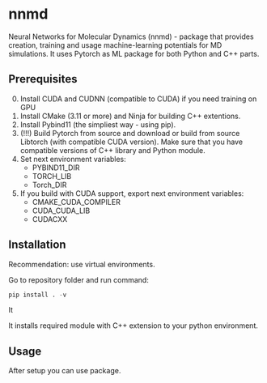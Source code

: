 # nnmd

Neural Networks for Molecular Dynamics (nnmd) - package that provides creation, training and usage
machine-learning potentials for MD simulations.
It uses Pytorch as ML package for both Python and C++ parts.

## Prerequisites

0. Install CUDA and CUDNN (compatible to CUDA)
if you need training on GPU
1. Install CMake (3.11 or more) and Ninja for building C++ extentions.
2. Install Pybind11 (the simpliest way - using pip).
3. (!!!) Build Pytorch from source and download or build from source Libtorch (with compatible CUDA version).
Make sure that you have compatible versions of C++ library and Python module.
4. Set next environment variables: 
    - PYBIND11_DIR
    - TORCH_LIB
    - Torch_DIR
5. If you build with CUDA support, export next environment variables:
    - CMAKE_CUDA_COMPILER
    - CUDA_CUDA_LIB
    - CUDACXX

## Installation

Recommendation: use virtual environments.

Go to repository folder and run command:
```python
pip install . -v
```
It

It installs required module with C++ extension to your python environment.

## Usage

After setup you can use package. 